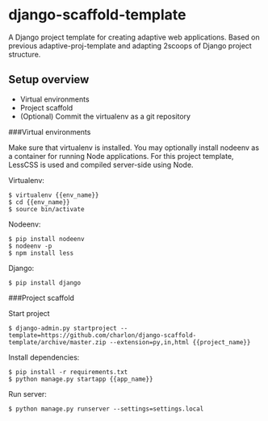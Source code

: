 django-scaffold-template
========================

A Django project template for creating adaptive web applications. Based on previous adaptive-proj-template and adapting 2scoops of Django project structure.


Setup overview
----------------

* Virtual environments
* Project scaffold
* (Optional) Commit the virtualenv as a git repository


###Virtual environments

Make sure that virtualenv is installed. You may optionally install nodeenv as a container for running Node applications. For this project template, LessCSS is used and compiled server-side using Node.

Virtualenv:

    $ virtualenv {{env_name}}
    $ cd {{env_name}}
    $ source bin/activate

Nodeenv:

    $ pip install nodeenv
    $ nodeenv -p
    $ npm install less

Django:

    $ pip install django

###Project scaffold

Start project

    $ django-admin.py startproject --template=https://github.com/charlon/django-scaffold-template/archive/master.zip --extension=py,in,html {{project_name}}
    
Install dependencies:

    $ pip install -r requirements.txt
    $ python manage.py startapp {{app_name}}

Run server:

    $ python manage.py runserver --settings=settings.local
    
    
    
    
